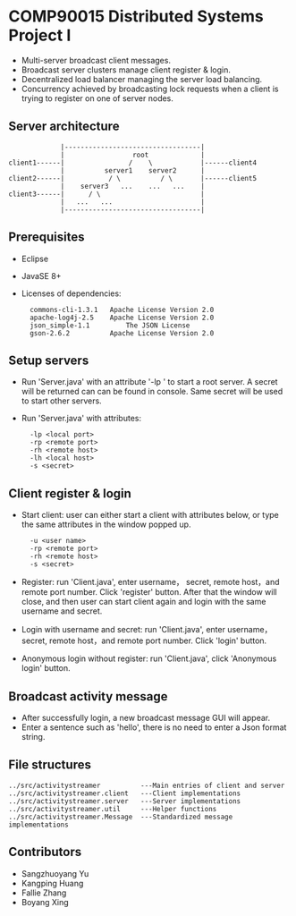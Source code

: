 ﻿# COMP90015 Distributed Systems Project I #

* Multi-server broadcast client messages.
* Broadcast server clusters manage client register & login.
* Decentralized load balancer managing the server load balancing.
* Concurrency achieved by broadcasting lock requests when a client is trying to register on one of server nodes.

## Server architecture

                 |----------------------------------|
                 |                 root             |
    client1------|                /    \            |------client4
                 |          server1    server2      |
    client2------|           / \          / \       |------client5
                 |    server3   ...    ...   ...    |
    client3------|      / \                         |
                 |   ...   ...                      |
                 |----------------------------------|

## Prerequisites

* Eclipse
* JavaSE 8+
* Licenses of dependencies:

        commons-cli-1.3.1	Apache License Version 2.0
        apache-log4j-2.5	Apache License Version 2.0
        json_simple-1.1         The JSON License
        gson-2.6.2	        Apache License Version 2.0

## Setup servers

* Run 'Server.java' with an attribute '-lp <local port number>' to start a root server. A secret will be returned can can be found in console. Same secret will be used to start other servers.
* Run 'Server.java' with attributes:

        -lp <local port>
        -rp <remote port>
        -rh <remote host>
        -lh <local host>
        -s <secret>

## Client register & login

* Start client: user can either start a client with attributes below, or type the same attributes in the window popped up.

        -u <user name>
        -rp <remote port>
        -rh <remote host>
        -s <secret>

* Register: run 'Client.java', enter username， secret, remote host，and remote port number. Click 'register' button. After that the window will close, and then user can start client again and login with the same username and secret.
* Login with username and secret: run 'Client.java', enter username， secret, remote host，and remote port number. Click 'login' button.
* Anonymous login without register: run 'Client.java', click 'Anonymous login' button.

## Broadcast activity message

* After successfully login, a new broadcast message GUI will appear.
* Enter a sentence such as 'hello', there is no need to enter a Json format string.

## File structures

    ../src/activitystreamer          ---Main entries of client and server
    ../src/activitystreamer.client   ---Client implementations
    ../src/activitystreamer.server   ---Server implementations
    ../src/activitystreamer.util     ---Helper functions
    ../src/activitystreamer.Message  ---Standardized message implementations

## Contributors

* Sangzhuoyang Yu
* Kangping Huang
* Fallie Zhang
* Boyang Xing

